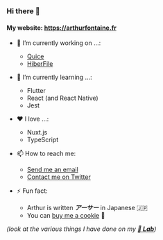 ### Hi there 👋

#### My website: https://arthurfontaine.fr

- 🔭 I’m currently working on ...:
  - [Quice](https://github.com/Quice)
  - [HiberFile](https://hiberfile.com)
  
- 🌱 I’m currently learning ...:
  - Flutter
  - React (and React Native)
  - Jest

- ❤️ I love ...:
  - Nuxt.js
  - TypeScript

- 📫 How to reach me:
  - [Send me an email](mailto:0arthur.fontaine@gmail.com)
  - [Contact me on Twitter](https://twitter.com/f_arthr)
  
- ⚡ Fun fact:
  - Arthur is written ***アーサー*** in Japanese 🇯🇵
  - You can [buy me a cookie](https://www.buymeacoffee.com/arthurfontaine) 🍪
  
*(look at the various things I have done on my ***[🥼 Lab](https://github.com/arthur-fontaine/Lab)***)*
<!--
**arthur-fontaine/arthur-fontaine** is a ✨ _special_ ✨ repository because its `README.md` (this file) appears on your GitHub profile.

Here are some ideas to get you started:

- 🔭 I’m currently working on ...
- 🌱 I’m currently learning ...
- 👯 I’m looking to collaborate on ...
- 🤔 I’m looking for help with ...
- 💬 Ask me about ...
- 📫 How to reach me: ...
- 😄 Pronouns: ...
- ⚡ Fun fact: ...
-->
